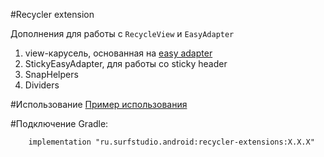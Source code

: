 #Recycler extension

Дополнения для работы с `RecycleView` и `EasyAdapter`

1. view-карусель, основанная на [easy adapter](../easyadapter/README.md)
2. StickyEasyAdapter, для работы со sticky header
3. SnapHelpers
4. Dividers

#Использование
[Пример использования](../recycler-extension-sample)

#Подключение
Gradle:
```
    implementation "ru.surfstudio.android:recycler-extensions:X.X.X"
```